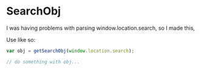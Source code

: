 # SearchObj
I was having problems with parsing window.location.search, so I made this,

Use like so: 
```javascript
var obj = getSearchObj(window.location.search);

// do something with obj...
```
